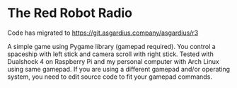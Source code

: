 # The Red Robot Radio
Code has migrated to https://git.asgardius.company/asgardius/r3

A simple game using Pygame library (gamepad required).
You control a spaceship with left stick and camera scroll with right stick. Tested with Dualshock 4 on Raspberry Pi and my personal computer with Arch Linux using same gamepad.
If you are using a different gamepad  and/or operating system, you need to edit source code to fit your gamepad commands.
